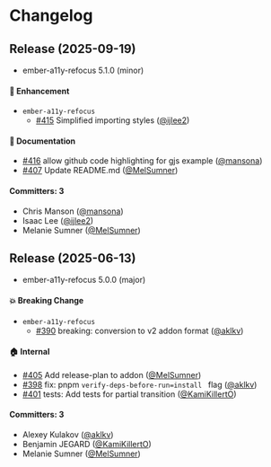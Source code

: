 # Changelog






## Release (2025-09-19)

* ember-a11y-refocus 5.1.0 (minor)

#### :rocket: Enhancement
* `ember-a11y-refocus`
  * [#415](https://github.com/ember-a11y/ember-a11y-refocus/pull/415) Simplified importing styles ([@ijlee2](https://github.com/ijlee2))

#### :memo: Documentation
* [#416](https://github.com/ember-a11y/ember-a11y-refocus/pull/416) allow github code highlighting for gjs example ([@mansona](https://github.com/mansona))
* [#407](https://github.com/ember-a11y/ember-a11y-refocus/pull/407) Update README.md ([@MelSumner](https://github.com/MelSumner))

#### Committers: 3
- Chris Manson ([@mansona](https://github.com/mansona))
- Isaac Lee ([@ijlee2](https://github.com/ijlee2))
- Melanie Sumner ([@MelSumner](https://github.com/MelSumner))

## Release (2025-06-13)

* ember-a11y-refocus 5.0.0 (major)

#### :boom: Breaking Change
* `ember-a11y-refocus`
  * [#390](https://github.com/ember-a11y/ember-a11y-refocus/pull/390) breaking: conversion to v2 addon format ([@aklkv](https://github.com/aklkv))

#### :house: Internal
* [#405](https://github.com/ember-a11y/ember-a11y-refocus/pull/405) Add release-plan to addon ([@MelSumner](https://github.com/MelSumner))
* [#398](https://github.com/ember-a11y/ember-a11y-refocus/pull/398) fix: pnpm `verify-deps-before-run=install ` flag ([@aklkv](https://github.com/aklkv))
* [#401](https://github.com/ember-a11y/ember-a11y-refocus/pull/401) tests: Add tests for partial transition ([@KamiKillertO](https://github.com/KamiKillertO))

#### Committers: 3
- Alexey Kulakov ([@aklkv](https://github.com/aklkv))
- Benjamin JEGARD ([@KamiKillertO](https://github.com/KamiKillertO))
- Melanie Sumner ([@MelSumner](https://github.com/MelSumner))
